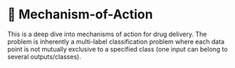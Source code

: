 # 🧬 Mechanism-of-Action

This is a deep dive into mechanisms of action for drug delivery. The problem is inherently a multi-label classification problem where each data point is not mutually exclusive to a specified class (one input can belong to several outputs/classes).

